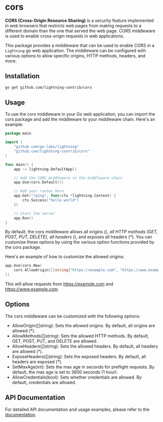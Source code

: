 # cors

**CORS (Cross-Origin Resource Sharing)** is a security feature implemented in web browsers that restricts web pages from making requests to a different domain than the one that served the web page. CORS middleware is used to enable cross-origin requests in web applications.

This package provides a middleware that can be used to enable CORS in a `Lightning` go web application. The middleware can be configured with various options to allow specific origins, HTTP methods, headers, and more.

## Installation

```bash
go get github.com/lightning-contrib/cors
```

## Usage

To use the cors middleware in your Go web application, you can import the cors package and add the middleware to your middleware chain. Here's an example:

```go
package main

import (
	"github.com/go-labx/lightning"
	"github.com/lightning-contrib/cors"
)

func main() {
	app := lightning.DefaultApp()

    // Add the CORS middleware to the middleware chain
	app.Use(cors.Default())

    // Add your routes here
	app.Get("/ping", func(ctx *lightning.Context) {
		ctx.Success("hello world")
	})

    // Start the server
	app.Run()
}
```

By default, the cors middleware allows all origins (*), all HTTP methods (GET, POST, PUT, DELETE), all headers (*), and exposes all headers (*). You can customize these options by using the various option functions provided by the cors package.

Here's an example of how to customize the allowed origins:

```go
app.Use(cors.New(
    cors.AllowOrigin([]string{"https://example.com", "https://www.example.com"}),
))
```

This will allow requests from https://example.com and https://www.example.com.

## Options

The cors middleware can be customized with the following options:

- AllowOrigin([]string): Sets the allowed origins. By default, all origins are allowed (*).
- AllowMethods([]string): Sets the allowed HTTP methods. By default, GET, POST, PUT, and DELETE are allowed.
- AllowHeaders([]string): Sets the allowed headers. By default, all headers are allowed (*).
- ExposeHeaders([]string): Sets the exposed headers. By default, all headers are exposed (*).
- SetMaxAge(int): Sets the max age in seconds for preflight requests. By default, the max age is set to 3600 seconds (1 hour).
- AllowCredentials(bool): Sets whether credentials are allowed. By default, credentials are allowed.



## API Documentation

For detailed API documentation and usage examples, please refer to the [documentation](https://pkg.go.dev/github.com/lightning-contrib/cors).
